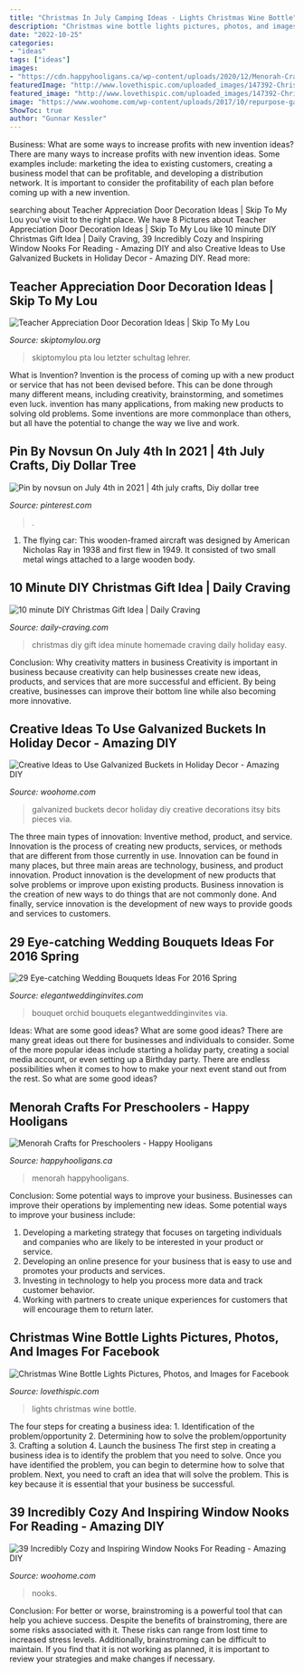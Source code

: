 ```yaml
---
title: "Christmas In July Camping Ideas - Lights Christmas Wine Bottle"
description: "Christmas wine bottle lights pictures, photos, and images for facebook"
date: "2022-10-25"
categories:
- "ideas"
tags: ["ideas"]
images:
- "https://cdn.happyhooligans.ca/wp-content/uploads/2020/12/Menorah-Crafts-for-Preschoolers.jpg-.jpg"
featuredImage: "http://www.lovethispic.com/uploaded_images/147392-Christmas-Wine-Bottle-Lights.jpg?1"
featured_image: "http://www.lovethispic.com/uploaded_images/147392-Christmas-Wine-Bottle-Lights.jpg?1"
image: "https://www.woohome.com/wp-content/uploads/2017/10/repurpose-galvanized-buckets-as-holiday-decorations-13.jpg"
ShowToc: true
author: "Gunnar Kessler"
---
```



Business: What are some ways to increase profits with new invention ideas?
There are many ways to increase profits with new invention ideas. Some examples include: marketing the idea to existing customers, creating a business model that can be profitable, and developing a distribution network. It is important to consider the profitability of each plan before coming up with a new invention.

	

		
searching about Teacher Appreciation Door Decoration Ideas | Skip To My Lou you've visit to the right place. We have 8 Pictures about Teacher Appreciation Door Decoration Ideas | Skip To My Lou like 10 minute DIY Christmas Gift Idea | Daily Craving, 39 Incredibly Cozy and Inspiring Window Nooks For Reading - Amazing DIY and also Creative Ideas to Use Galvanized Buckets in Holiday Decor - Amazing DIY. Read more:
		
    
## Teacher Appreciation Door Decoration Ideas | Skip To My Lou

<img loading=lazy src="https://www.skiptomylou.org/wp-content/uploads/2010/04/TeacherDoor-superstar-1.jpg" onerror="this.onerror=null;this.src='https://tse1.mm.bing.net/th?id=OIP.cYkg-tU2Kjc2ahS02dihHwAAAA&amp;pid=15.1';" alt="Teacher Appreciation Door Decoration Ideas | Skip To My Lou">

_Source: skiptomylou.org_

>skiptomylou pta lou letzter schultag lehrer. 

	

What is Invention?
Invention is the process of coming up with a new product or service that has not been devised before. This can be done through many different means, including creativity, brainstorming, and sometimes even luck. invention has many applications, from making new products to solving old problems. Some inventions are more commonplace than others, but all have the potential to change the way we live and work.

    
## Pin By Novsun On July 4th In 2021 | 4th July Crafts, Diy Dollar Tree

<img loading=lazy src="https://i.pinimg.com/736x/20/33/23/203323a82db5739fc7a6bb4f1f52cdd0.jpg" onerror="this.onerror=null;this.src='https://tse1.mm.bing.net/th?id=OIP.7RvH6LFR0poD17-Vkhc3BQHaJ3&amp;pid=15.1';" alt="Pin by novsun on July 4th in 2021 | 4th july crafts, Diy dollar tree">

_Source: pinterest.com_

>. 

	

1. The flying car: This wooden-framed aircraft was designed by American Nicholas Ray in 1938 and first flew in 1949. It consisted of two small metal wings attached to a large wooden body.

    
## 10 Minute DIY Christmas Gift Idea | Daily Craving

<img loading=lazy src="https://daily-craving.com/wp-content/uploads/2015/12/diy-christmas-gift-idea_3-683x1024.jpg" onerror="this.onerror=null;this.src='https://tse3.mm.bing.net/th?id=OIP.-N_AVkXYcEbMSFX0QENTAgHaLG&amp;pid=15.1';" alt="10 minute DIY Christmas Gift Idea | Daily Craving">

_Source: daily-craving.com_

>christmas diy gift idea minute homemade craving daily holiday easy. 

	

Conclusion: Why creativity matters in business
Creativity is important in business because creativity can help businesses create new ideas, products, and services that are more successful and efficient. By being creative, businesses can improve their bottom line while also becoming more innovative.

    
## Creative Ideas To Use Galvanized Buckets In Holiday Decor - Amazing DIY

<img loading=lazy src="https://www.woohome.com/wp-content/uploads/2017/10/repurpose-galvanized-buckets-as-holiday-decorations-13.jpg" onerror="this.onerror=null;this.src='https://tse1.mm.bing.net/th?id=OIP.eB1CZ-ghwr_Lnpg970j5lgHaRO&amp;pid=15.1';" alt="Creative Ideas to Use Galvanized Buckets in Holiday Decor - Amazing DIY">

_Source: woohome.com_

>galvanized buckets decor holiday diy creative decorations itsy bits pieces via. 

	

The three main types of innovation: Inventive method, product, and service.
Innovation is the process of creating new products, services, or methods that are different from those currently in use. Innovation can be found in many places, but three main areas are technology, business, and product innovation. 
Product innovation is the development of new products that solve problems or improve upon existing products. Business innovation is the creation of new ways to do things that are not commonly done. And finally, service innovation is the development of new ways to provide goods and services to customers.

    
## 29 Eye-catching Wedding Bouquets Ideas For 2016 Spring

<img loading=lazy src="https://www.elegantweddinginvites.com/wedding-blog/wp-content/uploads/2015/12/white-orchid-weddding-bouquet-ideas.jpg" onerror="this.onerror=null;this.src='https://tse4.mm.bing.net/th?id=OIP.KLSyyUlqSjx6k9uV4KT2AwHaKH&amp;pid=15.1';" alt="29 Eye-catching Wedding Bouquets Ideas For 2016 Spring">

_Source: elegantweddinginvites.com_

>bouquet orchid bouquets elegantweddinginvites via. 

	

Ideas: What are some good ideas?
What are some good ideas?
There are many great ideas out there for businesses and individuals to consider. Some of the more popular ideas include starting a holiday party, creating a social media account, or even setting up a Birthday party. There are endless possibilities when it comes to how to make your next event stand out from the rest. So what are some good ideas?

    
## Menorah Crafts For Preschoolers - Happy Hooligans

<img loading=lazy src="https://cdn.happyhooligans.ca/wp-content/uploads/2020/12/Menorah-Crafts-for-Preschoolers.jpg-.jpg" onerror="this.onerror=null;this.src='https://tse1.mm.bing.net/th?id=OIP.tKvOQW5WXCHiJ_JVy0RAMgHaLH&amp;pid=15.1';" alt="Menorah Crafts for Preschoolers - Happy Hooligans">

_Source: happyhooligans.ca_

>menorah happyhooligans. 

	

Conclusion: Some potential ways to improve your business.
Businesses can improve their operations by implementing new ideas. Some potential ways to improve your business include:
1. Developing a marketing strategy that focuses on targeting individuals and companies who are likely to be interested in your product or service.
2. Developing an online presence for your business that is easy to use and promotes your products and services.
3. Investing in technology to help you process more data and track customer behavior.
4. Working with partners to create unique experiences for customers that will encourage them to return later.

    
## Christmas Wine Bottle Lights Pictures, Photos, And Images For Facebook

<img loading=lazy src="http://www.lovethispic.com/uploaded_images/147392-Christmas-Wine-Bottle-Lights.jpg?1" onerror="this.onerror=null;this.src='https://tse4.mm.bing.net/th?id=OIP.UrPrdq5t09EsN1To8lqMsQHaLH&amp;pid=15.1';" alt="Christmas Wine Bottle Lights Pictures, Photos, and Images for Facebook">

_Source: lovethispic.com_

>lights christmas wine bottle. 

	

The four steps for creating a business idea: 1. Identification of the problem/opportunity 2. Determining how to solve the problem/opportunity 3. Crafting a solution 4. Launch the business
The first step in creating a business idea is to identify the problem that you need to solve. Once you have identified the problem, you can begin to determine how to solve that problem. Next, you need to craft an idea that will solve the problem. This is key because it is essential that your business be successful.

    
## 39 Incredibly Cozy And Inspiring Window Nooks For Reading - Amazing DIY

<img loading=lazy src="https://www.woohome.com/wp-content/uploads/2013/10/Inspiring-Window-Reading-Nook-17.jpg" onerror="this.onerror=null;this.src='https://tse1.mm.bing.net/th?id=OIP.rC1YXZad2Y4mqAVXE5ultgHaJ4&amp;pid=15.1';" alt="39 Incredibly Cozy and Inspiring Window Nooks For Reading - Amazing DIY">

_Source: woohome.com_

>nooks. 

	

Conclusion: For better or worse, brainstroming is a powerful tool that can help you achieve success.
Despite the benefits of brainstroming, there are some risks associated with it. These risks can range from lost time to increased stress levels. Additionally, brainstroming can be difficult to maintain. If you find that it is not working as planned, it is important to review your strategies and make changes if necessary.

